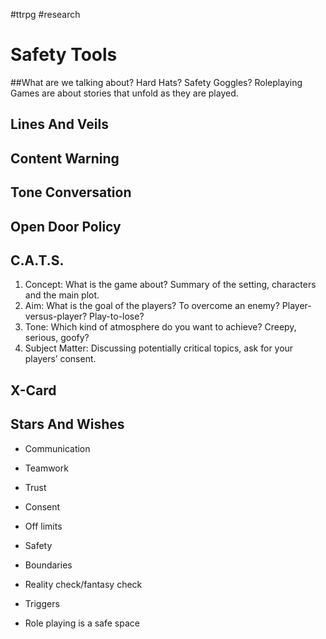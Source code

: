 #ttrpg #research
# Safety Tools

##What are we talking about? Hard Hats? Safety Goggles? 
Roleplaying Games are about stories that unfold as they are played. 
## Lines And Veils
## Content Warning
## Tone Conversation
## Open Door Policy
## C.A.T.S.
1. Concept: What is the game about? Summary of the setting, characters and the main plot.
2. Aim: What is the goal of the players? To overcome an enemy? Player-versus-player? Play-to-lose?
3. Tone: Which kind of atmosphere do you want to achieve? Creepy, serious, goofy?
4. Subject Matter: Discussing potentially critical topics, ask for your players’ consent.
## X-Card
## Stars And Wishes

- Communication 
- Teamwork 
- Trust
- Consent
- Off limits
- Safety
- Boundaries 
- Reality check/fantasy check
- Triggers

- Role playing is a safe space

